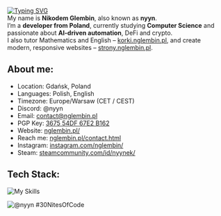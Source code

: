 <a href="https://git.io/typing-svg"><img align="center" src="https://readme-typing-svg.herokuapp.com?font=Fira+Code&pause=1000&random=false&width=435&lines=Hello!+I'm+Nikodem." alt="Typing SVG" /></a> <br>
My name is **Nikodem Glembin**, also known as **nyyn**.  
I’m a **developer from Poland**, currently studying **Computer Science** and passionate about **AI-driven automation**, DeFi and crypto.  
I also tutor Mathematics and English – [korki.nglembin.pl](https://korki.nglembin.pl), and create modern, responsive websites – [strony.nglembin.pl](https://strony.nglembin.pl).


<h2 align="left">About me:</h2>

- Location: Gdańsk, Poland
- Languages: Polish, English
- Timezone: Europe/Warsaw (CET / CEST)
- Discord: @nyyn
- Email: [contact@nglembin.pl](mailto:contact@nglembin.pl)
- PGP Key: [3675 54DF 67E2 B162](https://keybase.io/nyyn666)
- Website: [nglembin.pl/](https://nglembin.pl/)
- Reach me: [nglembin.pl/contact.html](https://nglembin.pl/contact.html)
- Instagram: [instagram.com/nglembin/](https://www.instagram.com/nglembin/)
- Steam: [steamcommunity.com/id/nyynek/](https://steamcommunity.com/id/nyynek/)

<h2 align="left">Tech Stack:</h2>

![My Skills](https://skillicons.dev/icons?i=html,css,bootstrap,js,github,git,lua,typescript,py,ps,php,mysql,cloudflare,netlify,cpp,java,)

![@nyyn #30NitesOfCode](https://www.codedex.io/api/petStatus?user=nyyn)
